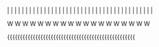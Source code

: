 
| | | | | | | | | | | | | | | | | | | | 
| | | | | | | | | | | | | | | | | | | | 

W W W W W W W W W W W W W W W W W W W 

{{{{{{{{{{{{{{{{{{{{{{{{{{{{{{{{{{{{{{{{{{{{{{{{{{

